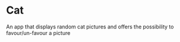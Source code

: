 # Cat
An app that displays random cat pictures and offers the possibility to favour/un-favour a picture
